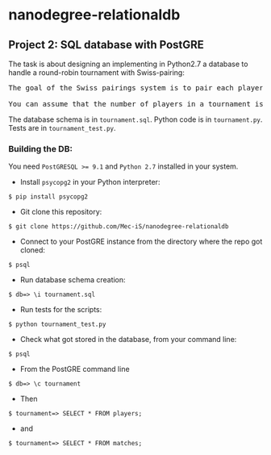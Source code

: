# nanodegree-relationaldb

## Project 2: SQL database with PostGRE
The task is about designing an implementing in Python2.7 a database to handle a round-robin tournament with Swiss-pairing:

<pre>The goal of the Swiss pairings system is to pair each player with an opponent who has won the same number of matches, or as close as possible.

You can assume that the number of players in a tournament is an even number. This means that no player will be left out of a round.</pre>

The database schema is in `tournament.sql`. Python code is in `tournament.py`. Tests are in `tournament_test.py`.


### Building the DB:

You need `PostGRESQL >= 9.1` and `Python 2.7` installed in your system.


- Install `psycopg2` in your Python interpreter:

`$ pip install psycopg2`

- Git clone this repository:

`$ git clone https://github.com/Mec-iS/nanodegree-relationaldb`

- Connect to your PostGRE instance from the directory where the repo got cloned:

`$ psql`

- Run database schema creation:

`$ db=> \i tournament.sql`

- Run tests for the scripts:

`$ python tournament_test.py`

- Check what got stored in the database, from your command line:

`$ psql` 

- From the PostGRE command line

`$ db=> \c tournament`


- Then

`$ tournament=> SELECT * FROM players;`

- and

`$ tournament=> SELECT * FROM matches;`


